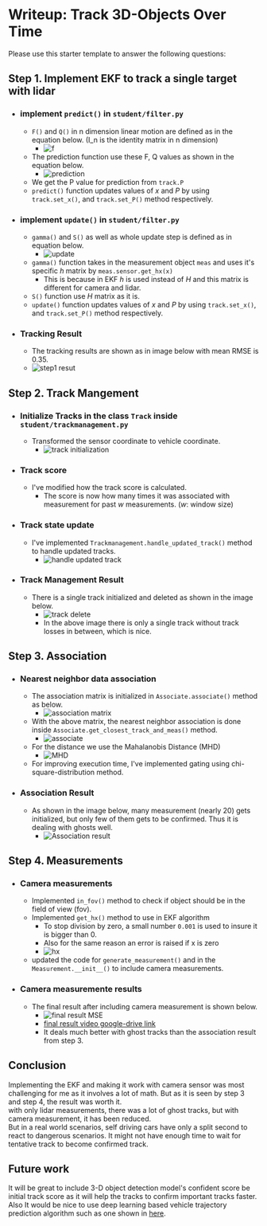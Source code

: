 # Writeup: Track 3D-Objects Over Time

Please use this starter template to answer the following questions:

## Step 1. Implement EKF to track a single target with lidar
  * ### implement `predict()` in `student/filter.py`
    * `F()` and `Q()` in n dimension linear motion are defined as in the equation below. (I_n is the identity matrix in n dimension)
      * ![f](/img2/fqn.png) 
    * The prediction function use these F, Q values as shown in the equation below.
      * ![prediction](/img2/prediction_step.png)
    * We get the P value for prediction from `track.P` 
    * `predict()` function updates values of _x_ and _P_ by using `track.set_x()`, and `track.set_P()` method respectively.
  * ### implement `update()` in `student/filter.py`
    * `gamma()` and `S()` as well as whole update step is defined as in equation below.
      * ![update](/img2/update_step.png)
    * `gamma()` function takes in the measurement object `meas` and uses it's specific _h_ matrix by `meas.sensor.get_hx(x)`
      * This is because in EKF _h_ is used instead of _H_ and this matrix is different for camera and lidar.
    * `S()` function use _H_ matrix as it is.
    * `update()` function updates values of _x_ and _P_ by using `track.set_x()`, and `track.set_P()` method respectively. 
  * ### Tracking Result
    * The tracking results are shown as in image below with mean RMSE is 0.35. 
    * ![step1 resut](/img2/step1.png)
    

## Step 2. Track Mangement
  * ### Initialize Tracks in the class `Track` inside `student/trackmanagement.py`
    * Transformed the sensor coordinate to vehicle coordinate.
      * ![track initialization](/img2/initialize_track.png)
  * ### Track score
    * I've modified how the track score is calculated.
      * The score is now how many times it was associated with measurement for past _w_ measurements. (_w_: window size)
  * ### Track state update
    * I've implemented `Trackmanagement.handle_updated_track()` method to handle updated tracks.
      * ![handle updated track](/img2/handle_updated_track.png)
  * ### Track Management Result
    * There is a single track initialized and deleted as shown in the image below.
      * ![track delete](/img2/track_delete.png)
      * In the above image there is only a single track without track losses in between, which is nice.
      
## Step 3. Association
  * ### Nearest neighbor data association
    * The association matrix is initialized in `Associate.associate()` method as below.
      * ![association matrix](/img2/nnmatrix.png)
    * With the above matrix, the nearest neighbor association is done inside `Associate.get_closest_track_and_meas()` method.
      * ![associate](/img2/associate.png)
    * For the distance we use the Mahalanobis Distance (MHD)
      * ![MHD](/img2/MHD.png)
    * For improving execution time, I've implemented gating using chi-square-distribution method.
    
  * ### Association Result
    * As shown in the image below, many measurement (nearly 20) gets initialized, but only few of them gets to be confirmed. Thus it is dealing with ghosts well.
      * ![Association result](/img2/associated_tracks.png)

## Step 4. Measurements
  * ### Camera measurements
    * Implemented `in_fov()` method to check if object should be in the field of view (fov).
    * Implemented `get_hx()` method to use in EKF algorithm 
      * To stop division by zero, a small number `0.001` is used to insure it is bigger than 0.
      * Also for the same reason an error is raised if x is zero
      * ![hx](/img2/hx.png)
    * updated the code for `generate_measurement()` and in the `Measurement.__init__()` to include camera measurements.
  * ### Camera measuremente results
    * The final result after including camera measurement is shown below. 
      * ![final result MSE](/img2/s4_final_result.png)
      * [final result video google-drive link](https://drive.google.com/file/d/1PAz0LBa2Vj3PBkFIu3s4HFQRIkVRe2CB/view?usp=sharing)
      * It deals much better with ghost tracks than the association result from step 3.
      
## Conclusion
Implementing the EKF and making it work with camera sensor was most challenging for me as it involves a lot of math. But as it is seen by step 3 and step 4, the result was worth it.  
with only lidar measurements, there was a lot of ghost tracks, but with camera measurement, it has been reduced.  
But in a real world scenarios, self driving cars have only a split second to react to dangerous scenarios. It might not have enough time to wait for tentative track to become confirmed track.

## Future work
It will be great to include 3-D object detection model's confident score be initial track score as it will help the tracks to confirm important tracks faster.
Also It would be nice to use deep learning based vehicle trajectory prediction algorithm such as one shown in [here](https://arxiv.org/abs/1805.06771).

